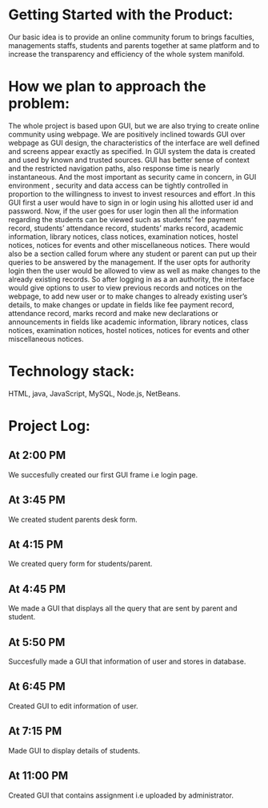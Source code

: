 # Getting Started with the Product:
Our basic idea is to provide an online community forum to brings faculties, managements staffs, 
students and parents together at same platform and to increase the transparency and efficiency of the whole system manifold.
# How we plan to approach the problem:
The whole project is based upon GUI, but we are also trying to create online community using webpage.
We are positively inclined towards GUI over webpage as GUI design, the characteristics of the interface are well defined and 
screens appear exactly as specified. In GUI system the data is created and used by known and trusted sources. GUI has better 
sense of context and the restricted navigation paths, also response time is nearly instantaneous. And the most important as
security came in concern, in GUI environment , security and data access can be tightly controlled in proportion to the willingness 
to invest to invest resources and effort .In this GUI first a user would have to sign in or login using his allotted user id 
and password. Now, if the user goes for user login then all the information regarding the students can be viewed such as
students’ fee payment record, students’ attendance record, students’ marks record, academic information, library notices,
class notices, examination notices, hostel notices, notices for events and other miscellaneous notices.
There would also be a section called forum where any student or parent can put up their queries to be answered by the management.
If the user opts for authority login then the user would be allowed to view as well as make changes to the already existing records.
So after logging in as a an authority, the interface would give options to user to view previous records and notices on the 
webpage, to add new user or to make changes to already existing user’s details, to make changes or update in fields like
fee payment record, attendance record, marks record and make new declarations or announcements in fields like academic
information, library notices, class notices, examination notices, hostel notices, notices for events and other
miscellaneous notices.
# Technology stack:
HTML, java, JavaScript, MySQL, Node.js, NetBeans.
# Project Log:
## At 2:00 PM
We succesfully created our first GUI frame i.e login page.
## At 3:45 PM
We created student parents desk form.
## At 4:15 PM
We created query form for students/parent.
## At 4:45 PM
We made a GUI that displays all the query that are sent by parent and student. 
## At 5:50 PM
Succesfully made a GUI that information of user and stores in database.
## At 6:45 PM
Created GUI to edit information of user.
## At 7:15 PM
Made GUI to display details of students.
## At 11:00 PM
Created GUI that contains assignment i.e uploaded by administrator.
